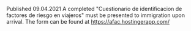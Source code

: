 Published 09.04.2021
A completed "Cuestionario de identificacion de factores de riesgo en viajeros" must be presented to immigration upon arrival. The form can be found at <a href="https://afac.hostingerapp.com/">https://afac.hostingerapp.com/</a> 

